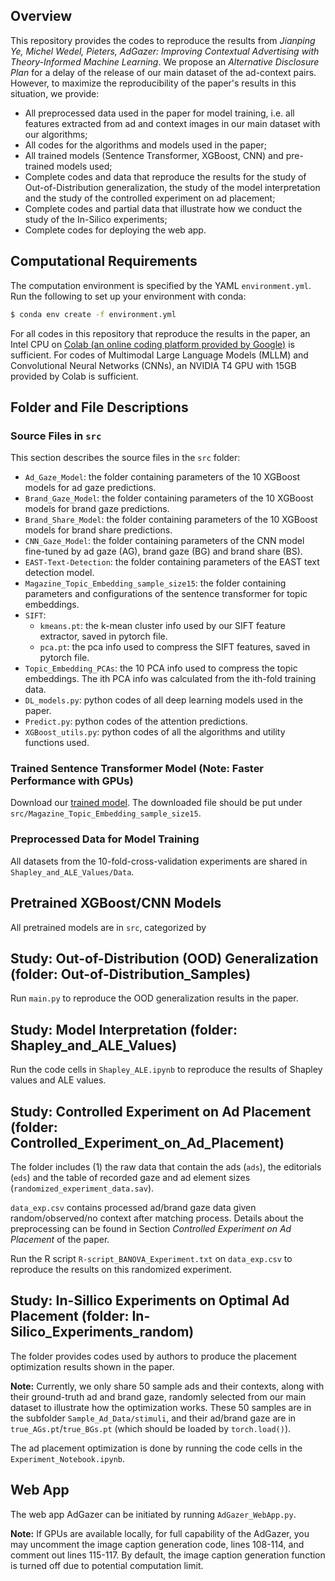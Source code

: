 ## Overview
This repository provides the codes to reproduce the results from *Jianping Ye, Michel Wedel, Pieters, AdGazer: Improving Contextual Advertising with Theory-Informed Machine Learning*. We propose an *Alternative Disclosure Plan* for a delay of the release of our main dataset of the ad-context pairs. However, to maximize the reproducibility of the paper's results in this situation, we provide:

- All preprocessed data used in the paper for model training, i.e. all features extracted from ad and context images in our main dataset with our algorithms;
- All codes for the algorithms and models used in the paper;
- All trained models (Sentence Transformer, XGBoost, CNN) and pre-trained models used;
- Complete codes and data that reproduce the results for the study of Out-of-Distribution generalization, the study of the model interpretation and the study of the controlled experiment on ad placement;
- Complete codes and partial data that illustrate how we conduct the study of the In-Silico experiments;
- Complete codes for deploying the web app.

## Computational Requirements
The computation environment is specified by the YAML `environment.yml`. Run the following to set up your environment with conda:
```bash
$ conda env create -f environment.yml
```

For all codes in this repository that reproduce the results in the paper, an Intel CPU on [Colab (an online coding platform provided by Google)](https://colab.google) is sufficient. For codes of Multimodal Large Language Models (MLLM) and Convolutional Neural Networks (CNNs), an NVIDIA T4 GPU with 15GB provided by Colab is sufficient.

## Folder and File Descriptions
### Source Files in `src`
This section describes the source files in the `src` folder:
- `Ad_Gaze_Model`: the folder containing parameters of the 10 XGBoost models for ad gaze predictions.
- `Brand_Gaze_Model`: the folder containing parameters of the 10 XGBoost models for brand gaze predictions.
- `Brand_Share_Model`: the folder containing parameters of the 10 XGBoost models for brand share predictions.
- `CNN_Gaze_Model`: the folder containing parameters of the CNN model fine-tuned by ad gaze (AG), brand gaze (BG) and brand share (BS).
- `EAST-Text-Detection`: the folder containing parameters of the EAST text detection model.
- `Magazine_Topic_Embedding_sample_size15`: the folder containing parameters and configurations of the sentence transformer for topic embeddings.
- `SIFT`: 
    - `kmeans.pt`: the k-mean cluster info used by our SIFT feature extractor, saved in pytorch file.
    - `pca.pt`: the pca info used to compress the SIFT features, saved in pytorch file.
- `Topic_Embedding_PCAs`: the 10 PCA info used to compress the topic embeddings. The ith PCA info was calculated from the ith-fold training data.
- `DL_models.py`: python codes of all deep learning models used in the paper.
- `Predict.py`: python codes of the attention predictions.
- `XGBoost_utils.py`: python codes of all the algorithms and utility functions used.


### Trained Sentence Transformer Model (Note: Faster Performance with GPUs)
Download our [trained model](https://drive.google.com/file/d/1_Vv1AXZsQGw41s-Q3bcg-k6aos5fK0Pd/view?usp=sharing). The downloaded file should be put under `src/Magazine_Topic_Embedding_sample_size15`.

### Preprocessed Data for Model Training
All datasets from the 10-fold-cross-validation experiments are shared in `Shapley_and_ALE_Values/Data`.

## Pretrained XGBoost/CNN Models
All pretrained models are in `src`, categorized by 

## Study: Out-of-Distribution (OOD) Generalization (folder: Out-of-Distribution_Samples)
Run `main.py` to reproduce the OOD generalization results in the paper.

## Study: Model Interpretation (folder: Shapley_and_ALE_Values)
Run the code cells in `Shapley_ALE.ipynb` to reproduce the results of Shapley values and ALE values.

## Study: Controlled Experiment on Ad Placement (folder: Controlled_Experiment_on_Ad_Placement)
The folder includes (1) the raw data that contain the ads (`ads`), the editorials (`eds`) and the table of recorded gaze and ad element sizes (`randomized_experiment_data.sav`).

`data_exp.csv` contains processed ad/brand gaze data given random/observed/no context after matching process. Details about the preprocessing can be found in Section *Controlled Experiment on Ad Placement* of the paper.

Run the R script `R-script_BANOVA_Experiment.txt` on `data_exp.csv` to reproduce the results on this randomized experiment.

## Study: In-Sillico Experiments on Optimal Ad Placement (folder: In-Silico_Experiments_random)
The folder provides codes used by authors to produce the placement optimization results shown in the paper. 

**Note:** Currently, we only share 50 sample ads and their contexts, along with their ground-truth ad and brand gaze, randomly selected from our main dataset to illustrate how the optimization works. These 50 samples are in the subfolder `Sample_Ad_Data/stimuli`, and their ad/brand gaze are in `true_AGs.pt`/`true_BGs.pt` (which should be loaded by `torch.load()`).

The ad placement optimization is done by running the code cells in the `Experiment_Notebook.ipynb`.

## Web App
The web app AdGazer can be initiated by running `AdGazer_WebApp.py`.

**Note:** If GPUs are available locally, for full capability of the AdGazer, you may uncomment the image caption generation code, lines 108-114, and comment out lines 115-117. By default, the image caption generation function is turned off due to potential computation limit.